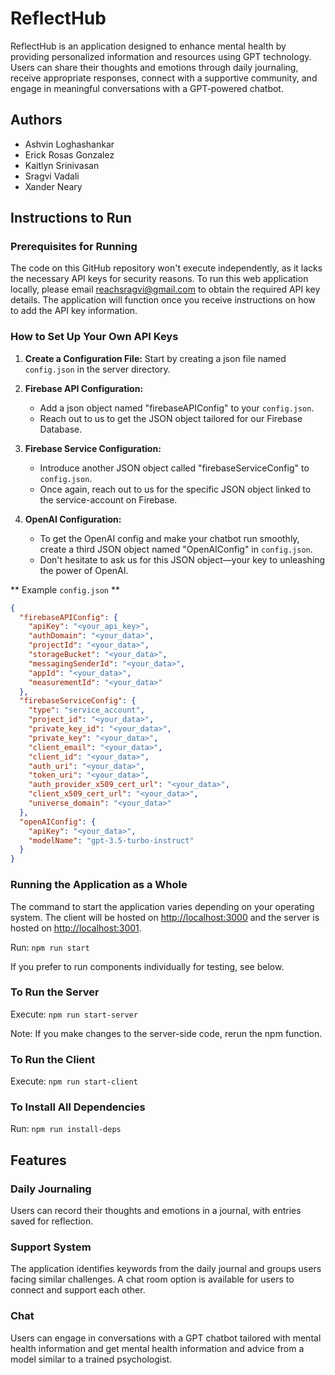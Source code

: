 # ReflectHub

ReflectHub is an application designed to enhance mental health by providing personalized information and resources using GPT technology. Users can share their thoughts and emotions through daily journaling, receive appropriate responses, connect with a supportive community, and engage in meaningful conversations with a GPT-powered chatbot.

## Authors

- Ashvin Loghashankar
- Erick Rosas Gonzalez
- Kaitlyn Srinivasan
- Sragvi Vadali
- Xander Neary

## Instructions to Run

### Prerequisites for Running

The code on this GitHub repository won't execute independently, as it lacks the necessary API keys for security reasons. To run this web application locally, please email [reachsragvi@gmail.com](mailto:reachsragvi@gmail.com) to obtain the required API key details. The application will function once you receive instructions on how to add the API key information.

### How to Set Up Your Own API Keys

1. **Create a Configuration File:** Start by creating a json file named `config.json` in the server directory.

2. **Firebase API Configuration:**
   - Add a json object named "firebaseAPIConfig" to your `config.json`.
   - Reach out to us to get the JSON object tailored for our Firebase Database.

3. **Firebase Service Configuration:**
   - Introduce another JSON object called "firebaseServiceConfig" to `config.json`.
   - Once again, reach out to us for the specific JSON object linked to the service-account on Firebase.

4. **OpenAI Configuration:**
   - To get the OpenAI config and make your chatbot run smoothly, create a third JSON object named "OpenAIConfig" in `config.json`.
   - Don't hesitate to ask us for this JSON object—your key to unleashing the power of OpenAI.

** Example `config.json` **

```json
{
  "firebaseAPIConfig": {
    "apiKey": "<your_api_key>",
    "authDomain": "<your_data>",
    "projectId": "<your_data>",
    "storageBucket": "<your_data>",
    "messagingSenderId": "<your_data>",
    "appId": "<your_data>",
    "measurementId": "<your_data>"
  },
  "firebaseServiceConfig": {
    "type": "service_account",
    "project_id": "<your_data>",
    "private_key_id": "<your_data>",
    "private_key": "<your_data>",
    "client_email": "<your_data>",
    "client_id": "<your_data>",
    "auth_uri": "<your_data>",
    "token_uri": "<your_data>",
    "auth_provider_x509_cert_url": "<your_data>",
    "client_x509_cert_url": "<your_data>",
    "universe_domain": "<your_data>"
  },
  "openAIConfig": {
    "apiKey": "<your_data>",
    "modelName": "gpt-3.5-turbo-instruct"
  }
}
```

### Running the Application as a Whole

The command to start the application varies depending on your operating system. The client will be hosted on [http://localhost:3000](http://localhost:3000) and the server is hosted on [http://localhost:3001](http://localhost:3001).

Run: `npm run start`

If you prefer to run components individually for testing, see below.

### To Run the Server

Execute: `npm run start-server`

Note: If you make changes to the server-side code, rerun the npm function.

### To Run the Client

Execute: `npm run start-client`

### To Install All Dependencies

Run: `npm run install-deps`

## Features

### Daily Journaling

Users can record their thoughts and emotions in a journal, with entries saved for reflection.

### Support System

The application identifies keywords from the daily journal and groups users facing similar challenges. A chat room option is available for users to connect and support each other.

### Chat

Users can engage in conversations with a GPT chatbot tailored with mental health information and get mental health information and advice from a model similar to a trained psychologist.
